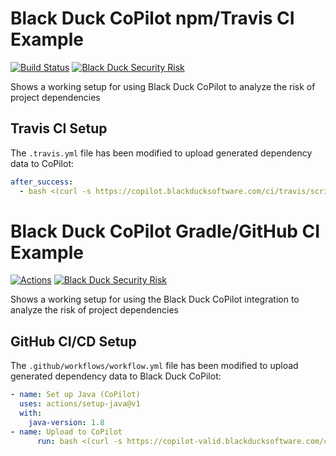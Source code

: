 # Black Duck CoPilot npm/Travis CI Example

[![Build Status](https://travis-ci.org/BlackDuckCoPilot/example-npm-travis.svg?branch=master)](https://travis-ci.org/BlackDuckCoPilot/example-npm-travis) [![Black Duck Security Risk](https://copilot.blackducksoftware.com/github/repos/BlackDuckCoPilot/example-npm-travis/branches/test/badge-risk.svg)](https://copilot.blackducksoftware.com/github/repos/BlackDuckCoPilot/example-npm-travis/branches/test)

Shows a working setup for using Black Duck CoPilot to analyze the risk of project dependencies

## Travis CI Setup
The `.travis.yml` file has been modified to upload generated dependency data to CoPilot:

```yaml
after_success:
  - bash <(curl -s https://copilot.blackducksoftware.com/ci/travis/scripts/upload)
```

# Black Duck CoPilot Gradle/GitHub CI Example

[![Actions](https://github.com/BlackDuckCoPilot/example-npm-githubactions/workflows/Java%20CI/badge.svg)](https://github.com/BlackDuckCoPilot/example-npm-githubactions/actions?workflow=Java+CI) [![Black Duck Security Risk](https://copilot-valid.blackducksoftware.com/github/repos/BlackDuckCoPilot/example-npm-githubactions/branches/validation/badge-risk.svg)](https://copilot-valid.blackducksoftware.com/github/repos/BlackDuckCoPilot/example-npm-githubactions/branches/validation)

Shows a working setup for using the Black Duck CoPilot integration to analyze the risk of project dependencies

## GitHub CI/CD Setup

The `.github/workflows/workflow.yml` file has been modified to upload generated dependency data to Black Duck CoPilot:

```yaml
- name: Set up Java (CoPilot)
  uses: actions/setup-java@v1
  with:
    java-version: 1.8
- name: Upload to CoPilot
      run: bash <(curl -s https://copilot-valid.blackducksoftware.com/ci/githubactions/scripts/upload)
```
